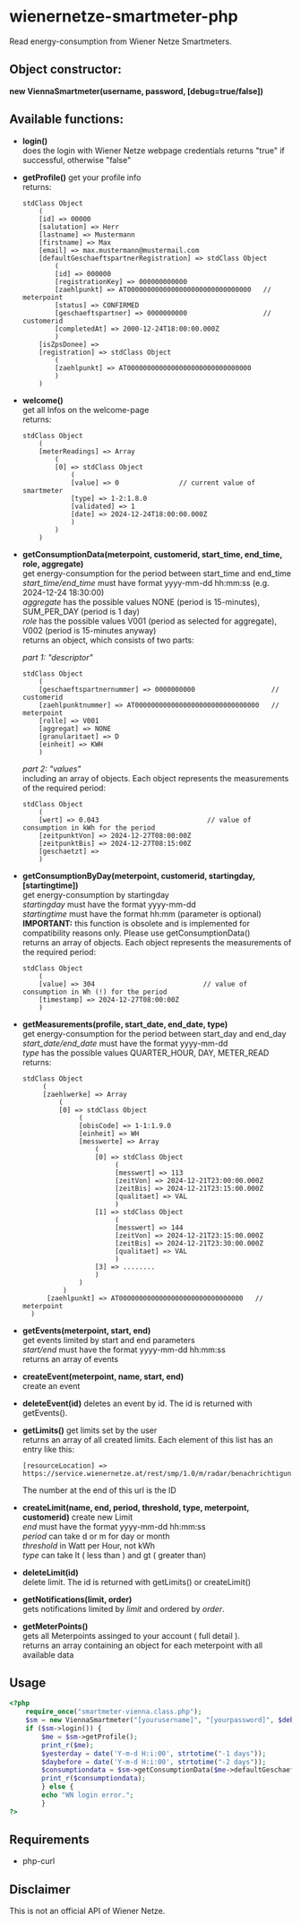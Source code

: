 # wienernetze-smartmeter-php
Read energy-consumption from Wiener Netze Smartmeters.

## Object constructor:
__new ViennaSmartmeter(username, password, [debug=true/false])__

## Available functions:
- __login()__  
  does the login with Wiener Netze webpage credentials
  returns "true" if successful, otherwise "false"
- __getProfile()__
  get your profile info  
  returns:
  ```
  stdClass Object
      (
      [id] => 00000
      [salutation] => Herr
      [lastname] => Mustermann
      [firstname] => Max
      [email] => max.mustermann@mustermail.com
      [defaultGeschaeftspartnerRegistration] => stdClass Object
          (
          [id] => 000000
          [registrationKey] => 000000000000
          [zaehlpunkt] => AT0000000000000000000000000000000   // meterpoint
          [status] => CONFIRMED
          [geschaeftspartner] => 0000000000                   // customerid
          [completedAt] => 2000-12-24T18:00:00.000Z
          )
      [isZpsDonee] => 
      [registration] => stdClass Object
          (
          [zaehlpunkt] => AT0000000000000000000000000000000
          )
      )
  ```
 - __welcome()__  
   get all Infos on the welcome-page  
   returns:
   ```
   stdClass Object
       (
       [meterReadings] => Array
           (
           [0] => stdClass Object
               (
               [value] => 0               // current value of smartmeter
               [type] => 1-2:1.8.0
               [validated] => 1
               [date] => 2024-12-24T18:00:00.000Z
               )
           )
       )
    ```
- __getConsumptionData(meterpoint, customerid, start_time, end_time, role, aggregate)__  
  get energy-consumption for the period between start_time and end_time  
  _start_time/end_time_ must have format yyyy-mm-dd hh:mm:ss (e.g. 2024-12-24 18:30:00)  
  _aggregate_ has the possible values NONE (period is 15-minutes), SUM_PER_DAY (period is 1 day)   
  _role_ has the possible values V001 (period as selected for aggregate), V002 (period is 15-minutes anyway)   
  returns an object, which consists of two parts:
     
  _part 1: "descriptor"_
  ```
  stdClass Object
      (
      [geschaeftspartnernummer] => 0000000000                   // customerid
      [zaehlpunktnummer] => AT0000000000000000000000000000000   // meterpoint
      [rolle] => V001
      [aggregat] => NONE
      [granularitaet] => D
      [einheit] => KWH
      )
    ```
    _part 2: "values"_  
    including an array of objects. Each object represents the measurements of the required period:
    ```
    stdClass Object
        (
        [wert] => 0.043                           // value of consumption in kWh for the period
        [zeitpunktVon] => 2024-12-27T08:00:00Z
        [zeitpunktBis] => 2024-12-27T08:15:00Z
        [geschaetzt] => 
        )
    ``` 
- __getConsumptionByDay(meterpoint, customerid, startingday, [startingtime])__  
  get energy-consumption by startingday  
  _startingday_ must have the format yyyy-mm-dd  
  _startingtime_ must have the format hh:mm (parameter is optional)  
  **IMPORTANT:** this function is obsolete and is implemented for compatibility reasons only. Please use getConsumptionData()  
  returns an array of objects. Each object represents the measurements of the required period:
  ```
  stdClass Object
      (
      [value] => 304                           // value of consumption in Wh (!) for the period
      [timestamp] => 2024-12-27T08:00:00Z
      )
  ```
- __getMeasurements(profile, start_date, end_date, type)__  
  get energy-consumption for the period between start_day and end_day  
  _start_date/end_date_ must have the format yyyy-mm-dd  
  _type_ has the possible values QUARTER_HOUR, DAY, METER_READ  
  returns:
  ```
  stdClass Object
       (
       [zaehlwerke] => Array
           (
           [0] => stdClass Object
                (
                [obisCode] => 1-1:1.9.0
                [einheit] => WH
                [messwerte] => Array
                    (
                    [0] => stdClass Object
                         (
                         [messwert] => 113
                         [zeitVon] => 2024-12-21T23:00:00.000Z
                         [zeitBis] => 2024-12-21T23:15:00.000Z
                         [qualitaet] => VAL
                         )
                    [1] => stdClass Object
                         (
                         [messwert] => 144
                         [zeitVon] => 2024-12-21T23:15:00.000Z
                         [zeitBis] => 2024-12-21T23:30:00.000Z
                         [qualitaet] => VAL
                         )
                    [3] => ........
                    )
                )
            )
        [zaehlpunkt] => AT0000000000000000000000000000000   // meterpoint
    )
  ```
- __getEvents(meterpoint, start, end)__  
  get events limited by start and end parameters  
  _start/end_ must have the format yyyy-mm-dd hh:mm:ss  
  returns an array of events
- __createEvent(meterpoint, name, start, end)__  
  create an event
- __deleteEvent(id)__
  deletes an event by id. The id is returned with getEvents().
- __getLimits()__
  get limits set by the user   
  returns an array of all created limits. Each element of this list has an entry like this:  
  ```
  [resourceLocation] => https://service.wienernetze.at/rest/smp/1.0/m/radar/benachrichtigung/12345678
  ```
  The number at the end of this url is the ID
- __createLimit(name, end, period, threshold, type, meterpoint, customerid)__
  create new Limit  
  _end_ must have the format yyyy-mm-dd hh:mm:ss  
  _period_ can take d or m for day or month  
  _threshold_ in Watt per Hour, not kWh  
  _type_ can take lt ( less than ) and gt ( greater than)
- __deleteLimit(id)__  
  delete limit. The id is returned with getLimits() or createLimit()
- __getNotifications(limit, order)__  
  gets notifications limited by _limit_ and ordered by _order_.
- __getMeterPoints()__  
  gets all Meterpoints assinged to your account ( full detail ).  
  returns an array containing an object for each meterpoint with all available data


## Usage
```php
<?php
	require_once("smartmeter-vienna.class.php");
	$sm = new ViennaSmartmeter("[yourusername]", "[yourpassword]", $debug=false);
	if ($sm->login()) {
	    $me = $sm->getProfile();
	    print_r($me);
	    $yesterday = date('Y-m-d H:i:00', strtotime("-1 days"));
	    $daybefore = date('Y-m-d H:i:00', strtotime("-2 days"));
	    $consumptiondata = $sm->getConsumptionData($me->defaultGeschaeftspartnerRegistration->zaehlpunkt, $me->defaultGeschaeftspartnerRegistration->geschaeftspartner, $daybefore, $yesterday);
	    print_r($consumptiondata);
        } else {
	    echo "WN login error.";
        }
?>

```
## Requirements
- php-curl

## Disclaimer
This is not an official API of Wiener Netze.

